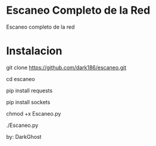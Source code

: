# Escaneo Completo de la Red

Escaneo completo de la red

# Instalacion 

git clone https://github.com/dark186/escaneo.git

cd escaneo

pip install requests

pip install sockets

chmod +x Escaneo.py

./Escaneo.py

by: DarkGhost
